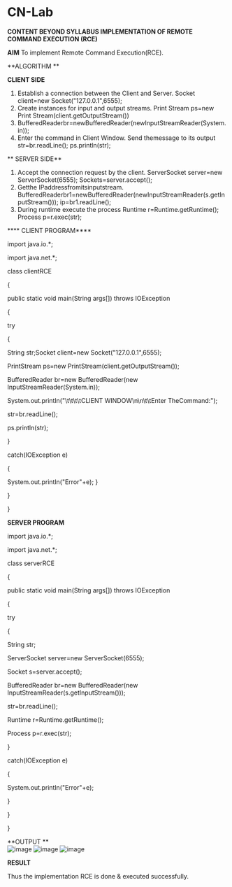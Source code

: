 # CN-Lab
**CONTENT BEYOND SYLLABUS IMPLEMENTATION OF REMOTE COMMAND EXECUTION (RCE)**

**AIM** 
To implement Remote Command Execution(RCE).

**ALGORITHM **

**CLIENT SIDE**
1. Establish a connection between the Client and Server. Socket client=new Socket("127.0.0.1",6555); 
2. Create instances for input and output streams. Print Stream ps=new Print Stream(client.getOutputStream())
3. BufferedReaderbr=newBufferedReader(newInputStreamReader(System.in));
4. Enter the command in Client Window. Send themessage to its output str=br.readLine(); ps.println(str);
 
** SERVER SIDE**
1. Accept the connection request by the client. ServerSocket server=new ServerSocket(6555); Sockets=server.accept(); 
2. Getthe IPaddressfromitsinputstream. BufferedReaderbr1=newBufferedReader(newInputStreamReader(s.getInputStream())); ip=br1.readLine();
3. During runtime execute the process Runtime r=Runtime.getRuntime(); Process p=r.exec(str);
  
**** CLIENT PROGRAM****
 
import java.io.*;

import java.net.*;

class clientRCE

{

public static void main(String args[]) throws IOException

{

try

{

String str;Socket client=new Socket("127.0.0.1",6555);

PrintStream ps=new PrintStream(client.getOutputStream());

BufferedReader br=new BufferedReader(new InputStreamReader(System.in));

System.out.println("\t\t\t\tCLIENT WINDOW\n\n\t\tEnter TheCommand:");

str=br.readLine();

ps.println(str);

}

catch(IOException e)

{

System.out.println("Error"+e); }

}

}

**SERVER PROGRAM**

import java.io.*;

import java.net.*;

class serverRCE

{

public static void main(String args[]) throws IOException

{

 try
 
{

String str;

ServerSocket server=new ServerSocket(6555);

Socket s=server.accept();

BufferedReader br=new BufferedReader(new InputStreamReader(s.getInputStream()));

str=br.readLine();

Runtime r=Runtime.getRuntime();

Process p=r.exec(str);

}

catch(IOException e)

{

System.out.println("Error"+e);

}

}

}

**OUTPUT **  
![image](https://user-images.githubusercontent.com/86098875/142734197-f0de3a90-44f1-4a2e-9d3b-7415d5e4482b.png)
![image](https://user-images.githubusercontent.com/86098875/142734213-945d964f-eb27-45ec-8f26-3c9ec90fca06.png)
![image](https://user-images.githubusercontent.com/86098875/142734220-6f47dca6-8866-4a40-8831-09502ba0a834.png)

**RESULT**

Thus the implementation RCE is done &amp; executed successfully.
